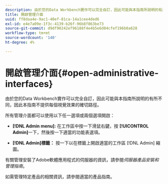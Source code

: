 ```yaml
---
description: 由於您的Data Workbench實作可以完全自訂，因此可能與本指南所說明的有所不同，因此本指南不提供每個視覺效果的確切路徑。
title: 開啟管理介面
uuid: ff8daa4e-9ac1-40ef-81ca-14a1cee4ded6
exl-id: e4e7a09e-1f3c-4139-b26f-96b8f863be73
source-git-commit: d9df90242ef96188f4e4b5e6d04cfef196b0a628
workflow-type: tm+mt
source-wordcount: '140'
ht-degree: 4%

---
```


# 開啟管理介面{#open-administrative-interfaces}

由於您的Data Workbench實作可以完全自訂，因此可能與本指南所說明的有所不同，因此本指南不提供每個視覺效果的確切路徑。

所有管理介面都可以使用以下任一選項或兩個選項開啟：

* **[!DNL Admin menu]:** 在工作區中按一下滑鼠右鍵，按 **[!UICONTROL Admin]**&#x200B;一下，然後按一下適當的功能表選項。

* **[!DNL Admin]標籤：** 按一下以在標籤上開啟適當的工作區 [!DNL Admin] 縮圖。

有關管理安裝了Adobe軟體應用程式的伺服器的資訊，請參閱&#x200B;*伺服器產品安裝和管理指南*。

如需管理特定產品的相關資訊，請參閱適當的產品指南。
